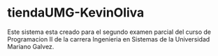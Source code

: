# tiendaUMG-KevinOliva
Este sistema esta creado para el segundo examen parcial del curso de  Programacion II de la carrera Ingenieria en Sistemas de la Universidad  Mariano Galvez.
